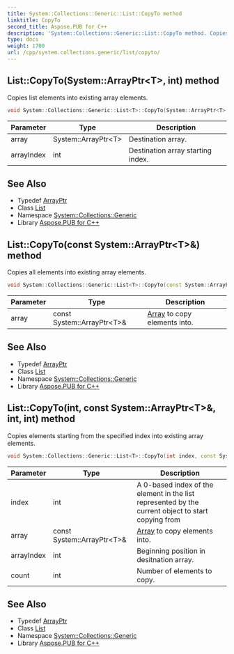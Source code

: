 ```yaml
---
title: System::Collections::Generic::List::CopyTo method
linktitle: CopyTo
second_title: Aspose.PUB for C++
description: 'System::Collections::Generic::List::CopyTo method. Copies list elements into existing array elements in C++.'
type: docs
weight: 1700
url: /cpp/system.collections.generic/list/copyto/
---
```

## List::CopyTo(System::ArrayPtr\<T\>, int) method


Copies list elements into existing array elements.

```cpp
void System::Collections::Generic::List<T>::CopyTo(System::ArrayPtr<T> array, int arrayIndex) override
```


| Parameter | Type | Description |
| --- | --- | --- |
| array | System::ArrayPtr\<T\> | Destination array. |
| arrayIndex | int | Destination array starting index. |

## See Also

* Typedef [ArrayPtr](../../../system/arrayptr/)
* Class [List](../)
* Namespace [System::Collections::Generic](../../)
* Library [Aspose.PUB for C++](../../../)
## List::CopyTo(const System::ArrayPtr\<T\>\&) method


Copies all elements into existing array elements.

```cpp
void System::Collections::Generic::List<T>::CopyTo(const System::ArrayPtr<T> &array)
```


| Parameter | Type | Description |
| --- | --- | --- |
| array | const System::ArrayPtr\<T\>\& | [Array](../../../system/array/) to copy elements into. |

## See Also

* Typedef [ArrayPtr](../../../system/arrayptr/)
* Class [List](../)
* Namespace [System::Collections::Generic](../../)
* Library [Aspose.PUB for C++](../../../)
## List::CopyTo(int, const System::ArrayPtr\<T\>\&, int, int) method


Copies elements starting from the specified index into existing array elements.

```cpp
void System::Collections::Generic::List<T>::CopyTo(int index, const System::ArrayPtr<T> &array, int arrayIndex, int count)
```


| Parameter | Type | Description |
| --- | --- | --- |
| index | int | A 0-based index of the element in the list represented by the current object to start copying from |
| array | const System::ArrayPtr\<T\>\& | [Array](../../../system/array/) to copy elements into. |
| arrayIndex | int | Beginning position in desitnation array. |
| count | int | Number of elements to copy. |

## See Also

* Typedef [ArrayPtr](../../../system/arrayptr/)
* Class [List](../)
* Namespace [System::Collections::Generic](../../)
* Library [Aspose.PUB for C++](../../../)
